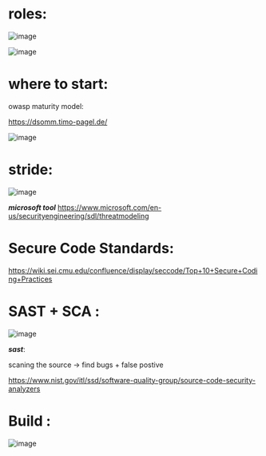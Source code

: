 #  roles:

![image](https://user-images.githubusercontent.com/72389059/206428712-b658db04-6636-402f-9a27-971c7ee54644.png)

![image](https://user-images.githubusercontent.com/72389059/206430219-dfe72ea0-49a3-48aa-9d5d-d84ca16e2167.png)



#  where to start:

owasp maturity model:

https://dsomm.timo-pagel.de/


![image](https://user-images.githubusercontent.com/72389059/206436907-b363234c-b966-449b-a826-0b503bf357d7.png)
 
 
# stride:

![image](https://user-images.githubusercontent.com/72389059/206437008-e5e23fcd-2ddb-4bc3-a84d-f6a5c19be510.png)


***microsoft tool***
https://www.microsoft.com/en-us/securityengineering/sdl/threatmodeling

# Secure Code Standards:

https://wiki.sei.cmu.edu/confluence/display/seccode/Top+10+Secure+Coding+Practices

# SAST + SCA :

![image](https://user-images.githubusercontent.com/72389059/206439695-9ab85e8e-6dd9-4754-bc85-fbaed34ed978.png)

 ***sast***:
 
 scaning  the source ->  find bugs + false postive
 
 https://www.nist.gov/itl/ssd/software-quality-group/source-code-security-analyzers
 
 
 # Build :
 
 ![image](https://user-images.githubusercontent.com/72389059/206442146-15ecae34-1566-408e-9447-09a98f9d564a.png)

 
